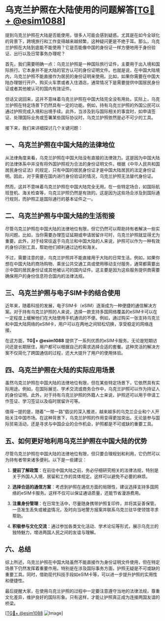 # 乌克兰护照在大陆使用的问题解答[[TG💪+ @esim1088](https://t.me/s/esim1088)]

提到乌克兰护照在大陆是否能使用，很多人可能会感到疑惑。尤其是在如今全球化的背景下，跨境旅行和工作变得越来越频繁，这种疑问更是不绝于耳。那么，乌克兰护照在大陆到底能不能使用？它是否能像中国的身份证一样方便地用于身份验证、出行以及日常事务办理呢？

首先，我们需要明确一点：乌克兰护照是一种国际旅行证件，主要用于出入境和国际旅行。它本身并不是大陆的官方认可的身份证明文件。也就是说，在中国大陆境内，乌克兰护照不能直接作为居民的身份证明来使用。比如，如果你需要在中国大陆办理银行开户、购买火车票或者入住酒店，通常情况下是需要提供中国居民身份证或者其他被认可的国内有效证件。

但话又说回来，这并不意味着乌克兰护照在中国大陆完全没有用处。实际上，乌克兰护照在特定场景下仍然具有一定的功能。例如，持有乌克兰护照的外国公民可以通过护照完成入境和出境手续。此外，当涉及到与国际相关的事宜时，如申请签证、处理国际业务或签署某些国际协议时，乌克兰护照依然是必不可少的工具。

接下来，我们来详细探讨几个关键问题：

## 一、乌克兰护照在中国大陆的法律地位

从法律角度来看，乌克兰护照在中国大陆没有直接的法律效力。这是因为中国大陆的法律体系中并没有将外国护照视为合法的身份证明文件。根据《中华人民共和国居民身份证法》的规定，只有中国的居民身份证才是中国大陆居民的法定身份证明。因此，对于需要在国内进行身份验证的情况，乌克兰护照无法替代身份证。

然而，这并不意味着乌克兰护照在中国大陆完全无用。在一些特定场合，如国际航班登机、海关检查等，乌克兰护照仍然是有效的。这是因为这些场合涉及到国际通行规则，而护照正是国际通行的基本证件之一。

## 二、乌克兰护照与中国大陆的生活衔接

尽管乌克兰护照在中国大陆的法律地位有限，但它仍然可以帮助持有者解决一些实际问题。比如，当你需要办理签证延期或申请居留许可时，乌克兰护照就显得尤为重要。此外，对于经常往返于乌克兰和中国大陆的人来说，护照可以作为一种有效的身份识别工具，帮助他们顺利通过边检和海关。

不过，需要注意的是，乌克兰护照并不能直接用于大陆的日常生活。例如，如果你想在中国大陆的商场购物、乘坐公共交通工具或使用移动支付服务，通常都需要出示中国的居民身份证或其他被认可的国内证件。这主要是因为这些服务提供商需要确保用户的身份信息符合国内的法律法规。

## 三、乌克兰护照与电子SIM卡的结合使用

近年来，随着科技的发展，电子SIM卡（eSIM）逐渐成为一种便捷的通信解决方案。对于持有乌克兰护照的人来说，选择一款支持多国网络覆盖的eSIM卡可以在一定程度上缓解他们在大陆使用手机通讯的不便。例如，通过购买一张支持乌克兰和中国大陆网络的eSIM卡，用户可以在两地之间轻松切换，享受稳定的网络连接。

在这方面，**TG💪+ @esim1088** 提供了一系列优质的eSIM卡服务。无论是短期访问还是长期居住，用户都可以根据自己的需求选择合适的套餐。这种灵活的解决方案不仅简化了跨国通信的过程，还大大提升了用户的使用体验。

## 四、乌克兰护照在大陆的实际应用场景

虽然乌克兰护照在中国大陆的法律地位有限，但在某些特定场景下，它依然具有实际用途。例如，在国际展览、学术交流或商务合作中，乌克兰护照可以作为持证人的身份证明。此外，对于持有乌克兰护照的外籍人士来说，护照还可以用于申请工作签证、学习签证以及临时居留许可等。

值得一提的是，随着“一带一路”倡议的深入推进，越来越多的乌克兰企业和个人开始关注中国市场。在这种背景下，乌克兰护照的作用变得更加突出。无论是参与国际贸易活动，还是寻求与中国企业的合作机会，护照都是不可或缺的重要工具。

## 五、如何更好地利用乌克兰护照在中国大陆的优势

尽管乌克兰护照在中国大陆的法律地位有限，但只要合理规划和利用，它仍然可以为持有者带来诸多便利。以下是一些建议：

1. **提前了解政策**：在前往中国大陆之前，务必仔细研究相关的法律法规，特别是关于外国人入境、居留和工作的具体规定。这样可以避免不必要的麻烦。
   
2. **选择合适的通信方案**：考虑到护照在通信方面的局限性，建议选择支持多国网络的eSIM卡服务。这样不仅可以保证通话质量，还能节省漫游费用。

3. **注重身份管理**：在日常生活中，尽量随身携带护照复印件，并将其妥善保管。一旦发生丢失或被盗情况，及时向当地警方报案并联系乌克兰驻华使领馆寻求帮助。

4. **积极参与文化交流**：通过参加各类文化活动、学术论坛等形式，展示乌克兰的独特魅力，增进两国人民之间的友谊与理解。

## 六、总结

综上所述，乌克兰护照在中国大陆虽然不能直接作为身份证明文件使用，但在特定场景下仍然发挥着重要作用。特别是在涉及国际事务方面，护照无疑是不可或缺的重要工具。同时，借助现代科技手段如eSIM卡等，可以进一步提升护照的实用性和便捷性。

最后提醒大家，在使用乌克兰护照的过程中一定要注意遵守当地的法律法规，尊重文化差异，维护良好的国际形象。只有这样，才能让护照真正成为连接两国友谊的桥梁。

[[TG💪+ @esim1088](https://t.me/s/esim1088) ![Image](https://i.postimg.cc/4NQfJmqS/Snipaste-2025-05-13-00-14-12.png)]